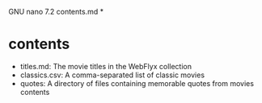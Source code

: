   GNU nano 7.2                              contents.md *                                     
# contents

- titles.md: The movie titles in the WebFlyx collection
- classics.csv: A comma-separated list of classic movies
- quotes: A directory of files containing memorable quotes from movies contents
